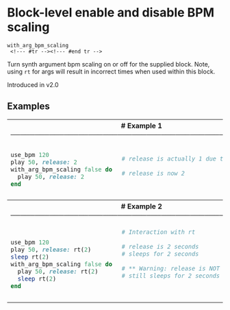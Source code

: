 # Block-level enable and disable BPM scaling

```
with_arg_bpm_scaling 
 <!--- #tr --><!--- #end tr -->
```


Turn synth argument bpm scaling on or off for the supplied block. Note, using `rt` for args will result in incorrect times when used within this block.

Introduced in v2.0

## Examples

<table class="examples">
<tr>
<th colspan="2" class="even head"># Example 1 ──────────────────────────────────────────────────────</th>
</tr>
<tr>
<td class="even">

```ruby
use_bpm 120
play 50, release: 2
with_arg_bpm_scaling false do
  play 50, release: 2
end


```

</td>
<td class="even">

<!--- #tr -->
```ruby
 
# release is actually 1 due to bpm scaling
 
# release is now 2
 



```
<!--- #end tr -->

</td>
</tr>
<tr>
<th colspan="2" class="odd head"># Example 2 ──────────────────────────────────────────────────────</th>
</tr>
<tr>
<td class="odd">

```ruby

use_bpm 120
play 50, release: rt(2)  
sleep rt(2)              
with_arg_bpm_scaling false do
  play 50, release: rt(2)
  sleep rt(2)            
end


```

</td>
<td class="odd">

<!--- #tr -->
```ruby
# Interaction with rt
 
# release is 2 seconds
# sleeps for 2 seconds
 
# ** Warning: release is NOT 2 seconds! **
# still sleeps for 2 seconds
 



```
<!--- #end tr -->

</td>
</tr>
</table>

